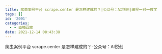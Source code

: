 ```yaml
---
title: 爬虫案例平台 scrape.center 是怎样建成的？|公众号：AI悦创|编程一对一教学
tags: []
id: '2091'
categories:
  - - 直播回放
date: 2021-12-14 08:43:38
---
```


爬虫案例平台 scrape.center 是怎样建成的？-公众号：AI悦创